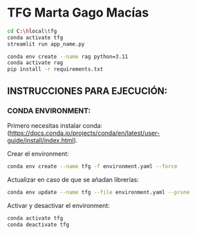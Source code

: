 # TFG Marta Gago Macías
```bash
cd C:\hlocal\tfg
conda activate tfg
streamlit run app_name.py
```

```bash
conda env create --name rag python=3.11
conda activate rag
pip install -r requirements.txt
```

## INSTRUCCIONES PARA EJECUCIÓN:

### CONDA ENVIRONMENT:

Primero necesitas instalar conda: (https://docs.conda.io/projects/conda/en/latest/user-guide/install/index.html).

Crear el environment:
```bash
conda env create --name tfg -f environment.yaml --force
```
Actualizar en caso de que se añadan librerías:
```bash
conda env update --name tfg --file environment.yaml --prune
```

Activar y desactivar el environment:
```bash
conda activate tfg
conda deactivate tfg
```






